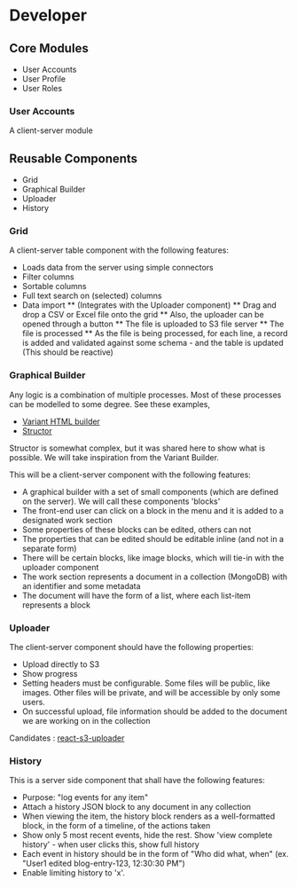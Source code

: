 # Developer

## Core Modules
* User Accounts
* User Profile
* User Roles

### User Accounts

A client-server module

## Reusable Components
* Grid
* Graphical Builder
* Uploader
* History

### Grid

A client-server table component with the following features:

* Loads data from the server using simple connectors
* Filter columns
* Sortable columns
* Full text search on (selected) columns
* Data import
** (Integrates with the Uploader component)
** Drag and drop a CSV or Excel file onto the grid
** Also, the uploader can be opened through a button
** The file is uploaded to S3 file server
** The file is processed
** As the file is being processed, for each line, a record is added and validated against some schema - and the table is updated (This should be reactive)


### Graphical Builder

Any logic is a combination of multiple processes. Most of these processes can be modelled to some degree. See these examples,

* [Variant HTML builder](http://www.mediumra.re/pangaea/variant/builder.html)
* [Structor](https://github.com/ipselon/structor)

Structor is somewhat complex, but it was shared here to show what is possible. We will take inspiration from the Variant Builder.

This will be a client-server component with the following features:

* A graphical builder with a set of small components (which are defined on the server). We will call these components 'blocks'
* The front-end user can click on a block in the menu and it is added to a designated work section
* Some properties of these blocks can be edited, others can not
* The properties that can be edited should be editable inline (and not in a separate form)
* There will be certain blocks, like image blocks, which will tie-in with the uploader component
* The work section represents a document in a collection (MongoDB) with an identifier and some metadata
* The document will have the form of a list, where each list-item represents a block

### Uploader

The client-server component should have the following properties:

* Upload directly to S3
* Show progress
* Setting headers must be configurable. Some files will be public, like images. Other files will be private, and will be accessible by only some users.
* On successful upload, file information should be added to the document we are working on in the collection

Candidates : [react-s3-uploader](https://github.com/odysseyscience/react-s3-uploader)

### History

This is a server side component that shall have the following features:

* Purpose: "log events for any item"
* Attach a history JSON block to any document in any collection
* When viewing the item, the history block renders as a well-formatted block, in the form of a timeline, of the actions taken
* Show only 5 most recent events, hide the rest. Show 'view complete history' - when user clicks this, show full history
* Each event in history should be in the form of "Who did what, when" (ex. "User1 edited blog-entry-123, 12:30:30 PM")
* Enable limiting history to 'x'.



